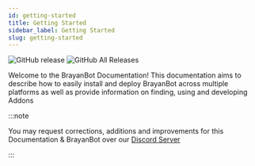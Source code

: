 ```yaml
---
id: getting-started
title: Getting Started
sidebar_label: Getting Started
slug: getting-started
---
```


![GitHub release](https://img.shields.io/github/release/BrayanBot/brayanbot)
![GitHub All Releases](https://img.shields.io/github/downloads/BrayanBot/brayanbot/total)

Welcome to the BrayanBot Documentation! This documentation aims to describe how to easily install and deploy BrayanBot across multiple platforms as well as provide information on finding, using and developing Addons

:::note

You may request corrections, additions and improvements for this Documentation & BrayanBot over our [Discord Server](/discord)

:::
